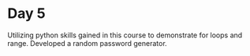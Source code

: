 # Day 5 

Utilizing python skills gained in this course to demonstrate for loops and range. Developed a random password generator.